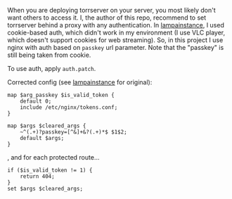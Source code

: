 When you are deploying torrserver on your server, you most likely don't want others to access it.
I, the author of this repo, recommend to set torrserver behind a proxy with any authentication. In [lampainstance](https://github.com/etidart/lampainstance), I used cookie-based auth, which didn't work in my environment (I use VLC player, which doesn't support cookies for web streaming). So, in this project I use nginx with auth based on `passkey` url parameter. Note that the "passkey" is still being taken from cookie.

To use auth, apply `auth.patch`.

Corrected config (see [lampainstance](https://github.com/etidart/lampainstance) for original):

```
map $arg_passkey $is_valid_token {
    default 0;
    include /etc/nginx/tokens.conf;
}

map $args $cleared_args {
    ~^(.+)?passkey=[^&]+&?(.+)*$ $1$2;
    default $args;
}
```

, and for each protected route...

```
if ($is_valid_token != 1) {
    return 404;
}
set $args $cleared_args;
```
